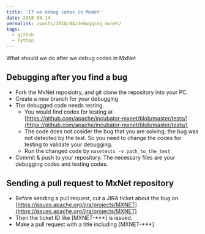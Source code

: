 ```yaml
---
title: 'If we debug codes in MxNet'
date: 2018-04-14
permalink: /posts/2018/04/debugging_mxnet/
tags:
  - github
  - Python
---
```

What should we do after we debug codes in MxNet

## Debugging after you find a bug
- Fork the MxNet reposiotry, and git clone the repository into your PC.
- Create a new branch for your debugging
- The debugged code needs testing. 
  - You would find codes for testing at
  [https://github.com/apache/incubator-mxnet/blob/master/tests/](https://github.com/apache/incubator-mxnet/blob/master/tests/)  
  - The code does not cosider the bug that you are solving; the bug was not detected by the test. So you need to change the codes for testing to validate your debugging.
  - Run the changed code by
  ``` nosetests -v path_to_the_test ```
- Commit & push to your repository. The necessary files are your debugging codes and testing codes.

## Sending a pull request to MxNet repository
- Before sending a pull request, cut a JIRA ticket about the bug on [https://issues.apache.org/jira/projects/MXNET](https://issues.apache.org/jira/projects/MXNET)
- Then the ticket ID like [MXNET-***] is issued. 
- Make a pull request with a title including [MXNET-***]
